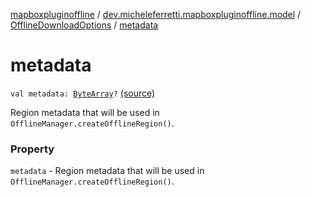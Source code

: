 [mapboxpluginoffline](../../index.md) / [dev.micheleferretti.mapboxpluginoffline.model](../index.md) / [OfflineDownloadOptions](index.md) / [metadata](./metadata.md)

# metadata

`val metadata: `[`ByteArray`](https://kotlinlang.org/api/latest/jvm/stdlib/kotlin/-byte-array/index.html)`?` [(source)](https://github.com/xit0c/mapbox-plugin-offline/tree/master/mapboxpluginoffline/src/main/java/dev/micheleferretti/mapboxpluginoffline/model/OfflineDownloadOptions.kt#L23)

Region metadata that will be used in `OfflineManager.createOfflineRegion()`.

### Property

`metadata` - Region metadata that will be used in `OfflineManager.createOfflineRegion()`.